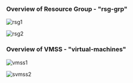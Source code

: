 ### Overview of Resource Group - "rsg-grp"

![rsg1](https://github.com/user-attachments/assets/ea5dcc77-b3e0-4ded-8f39-f7aa275e7c63)

![rsg2](https://github.com/user-attachments/assets/a8ae766e-a20a-486c-8ff4-0ba530be56b8)


### Overview of VMSS - "virtual-machines"

![vmss1](https://github.com/user-attachments/assets/948705e0-4fae-46dc-b81f-9e37e91b786a)

![svmss2](https://github.com/user-attachments/assets/c38f7c0e-2c85-43ac-9bc6-c0b458a44ff6)

